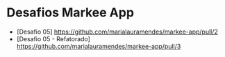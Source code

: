 # Desafios Markee App

- [Desafio 05] https://github.com/marialauramendes/markee-app/pull/2
- [Desafio 05 - Refatorado] https://github.com/marialauramendes/markee-app/pull/3
